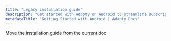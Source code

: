 ```yaml
---
title: "Legacy installation guide"
description: "Get started with Adapty on Android to streamline subscription setup and management."
metadataTitle: "Getting Started with Android | Adapty Docs"
---
```


Move the installation guide from the current doc 